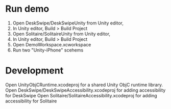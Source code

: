 # Run demo
1. Open DeskSwipe/DeskSwipeUnity from Unity editor, 
2. In Unity editor, Build > Build Project
3. Open Solitaire/SolitaireUnity from Unity editor, 
4. In Unity editor, Build > Build Project
5. Open DemoWorkspace.xcworkspace
6. Run two "Unity-iPhone" scehems

# Development
Open UnityObjCRuntime.xcodeproj for a shared Unity ObjC runtime library.
Open DeskSwipe/DeskSwipeAccessibility.xcodeproj for adding accessibility for DeskSwipe
Open Solitaire/SolitaireAccessibility.xcodeproj for adding accessibility for Solitaire
